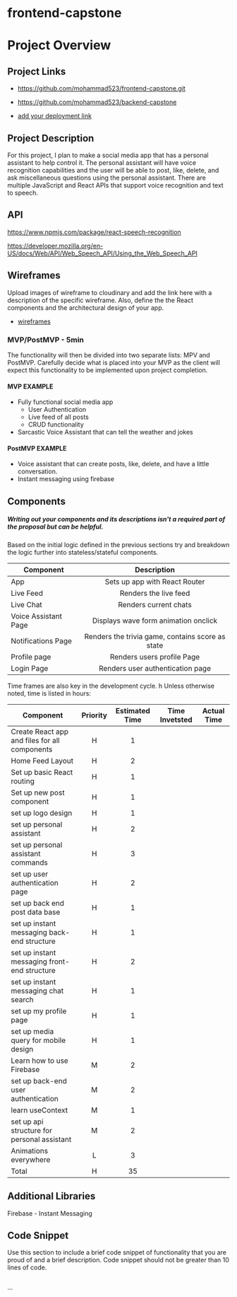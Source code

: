 # frontend-capstone
# Project Overview

## Project Links

- https://github.com/mohammad523/frontend-capstone.git

- https://github.com/mohammad523/backend-capstone

- [add your deployment link]()

## Project Description

For this project, I plan to make a social media app that has a personal assistant to help control it. The personal assistant will have voice recognition capabilities and the user will be able to post, like, delete, and ask miscellaneous questions using the personal assistant. There are multiple JavaScript and React APIs that support voice recognition and text to speech.

## API

https://www.npmjs.com/package/react-speech-recognition

https://developer.mozilla.org/en-US/docs/Web/API/Web_Speech_API/Using_the_Web_Speech_API




## Wireframes

Upload images of wireframe to cloudinary and add the link here with a description of the specific wireframe. Also, define the the React components and the architectural design of your app.

- [wireframes](https://xd.adobe.com/view/9df55e9b-5a4b-4611-bf65-437671734eaf-c8a6/)


### MVP/PostMVP - 5min

The functionality will then be divided into two separate lists: MPV and PostMVP.  Carefully decide what is placed into your MVP as the client will expect this functionality to be implemented upon project completion.  

#### MVP EXAMPLE
- Fully functional social media app
	- User Authentication
	- Live feed of all posts
	- CRUD functionality
- Sarcastic Voice Assistant that can tell the weather and jokes


#### PostMVP EXAMPLE

- Voice assistant that can create posts, like, delete, and have a little conversation.
- Instant messaging using firebase

## Components
##### Writing out your components and its descriptions isn't a required part of the proposal but can be helpful.

Based on the initial logic defined in the previous sections try and breakdown the logic further into stateless/stateful components. 

| Component | Description | 
| --- | :---: |  
| App | Sets up app with React Router | 
| Live Feed | Renders the live feed | 
| Live Chat | Renders current chats |
| Voice Assistant Page | Displays wave form animation onclick |
| Notifications Page | Renders the trivia game, contains score as state |
| Profile page |  Renders users profile Page |
| Login Page | Renders user authentication page |


Time frames are also key in the development cycle.  h
Unless otherwise noted, time is listed in hours:

| Component | Priority | Estimated Time | Time Invetsted | Actual Time |
| --- | :---: |  :---: | :---: | :---: |
| Create React app and files for all components | H | 1 | | |
| Home Feed Layout | H | 2 | | |
| Set up basic React routing | H | 1 | | |
| Set up new post component | H | 1 | | |
| set up logo design | H | 1 |  |  |
| set up personal assistant | H | 2 | |  |
| set up personal assistant commands | H | 3 | |  |
| set up user authentication page | H | 2 | |  |
| set up back end post data base | H | 1 |  |  |
| set up instant messaging back-end structure | H | 1 |  |  |
| set up instant messaging front-end structure | H | 2 |  |  |
| set up instant messaging chat search | H | 1 | | |
| set up my profile page | H | 1 |  |  |
| set up media query for mobile design | H | 1 |  | |
| Learn how to use Firebase | M | 2 | |  |
| set up back-end user authentication | M | 2 |  |  |
| learn useContext | M | 1 |  |  |
| set up api structure for personal assistant | M | 2 |  | |
| Animations everywhere | L | 3 |  | |
| Total | H | 35 | | |

## Additional Libraries
Firebase - Instant Messaging

## Code Snippet

Use this section to include a brief code snippet of functionality that you are proud of and a brief description.  Code snippet should not be greater than 10 lines of code.



```

```
...
```
	
```
